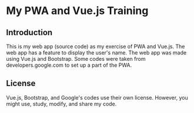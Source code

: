 # My PWA and Vue.js Training

## Introduction
This is my web app (source code) as my exercise of PWA and Vue.js. The web app
has a feature to display the user's name. The web app was made using Vue.js and
Bootstrap. Some codes were taken from developers.google.com to set up a part of
the PWA.

## License
Vue.js, Bootstrap, and Google's codes use their own license. However, you might
use, study, modify, and share my code.
